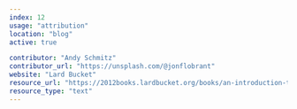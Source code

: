 ```yaml
---
index: 12
usage: "attribution"
location: "blog"
active: true

contributor: "Andy Schmitz"
contributor_url: "https://unsplash.com/@jonflobrant"
website: "Lard Bucket"
resource_url: "https://2012books.lardbucket.org/books/an-introduction-to-nutrition"
resource_type: "text"
---
```

